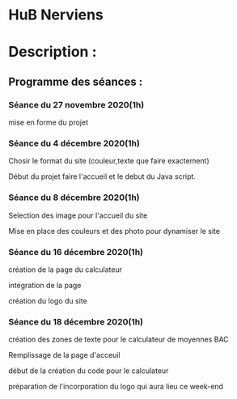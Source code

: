 # HuB Nerviens

# Description : 

## Programme des séances :
### Séance du 27 novembre 2020(1h)
mise en forme du projet 


### Séance du 4 décembre 2020(1h)
Chosir le format du site (couleur,texte que faire exactement)

Début du projet faire l'accueil et le debut du Java script.


### Séance du 8 décembre 2020(1h)
Selection des image pour l'accueil du site 

Mise en place des couleurs et des photo pour dynamiser le site 

### Séance du 16 décembre 2020(1h)
création de la page du calculateur

intégration de la page

création du logo du site

### Séance du 18 décembre 2020(1h)

création des zones de texte pour le calculateur de moyennes BAC

Remplissage de la page d'acceuil 

début de la création du code pour le calculateur 

préparation de l'incorporation du logo qui aura lieu ce week-end
